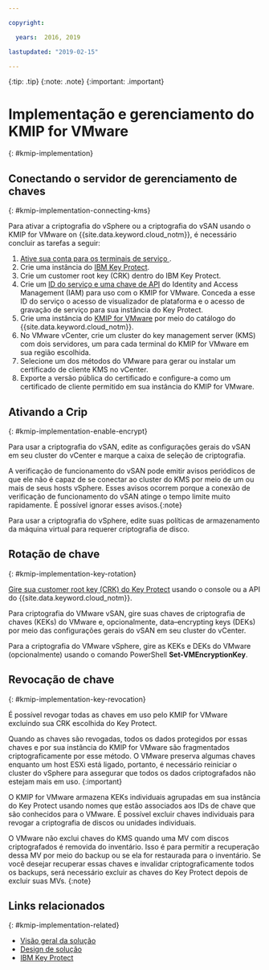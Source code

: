```yaml
---

copyright:

  years:  2016, 2019

lastupdated: "2019-02-15"

---
```


{:tip: .tip}
{:note: .note}
{:important: .important}

# Implementação e gerenciamento do KMIP for VMware
{: #kmip-implementation}

## Conectando o servidor de gerenciamento de chaves
{: #kmip-implementation-connecting-kms}

Para ativar a criptografia do vSphere ou a criptografia do vSAN usando o KMIP for VMware on {{site.data.keyword.cloud_notm}}, é necessário concluir as tarefas a seguir:

1. [ Ative sua conta para os terminais de serviço ](/docs/services/service-endpoint?topic=services/service-endpoint-getting-started#getting-started).
2. Crie uma instância do [IBM Key Protect](/docs/services/key-protect?topic=key-protect-getting-started-tutorial).
3. Crie um customer root key (CRK) dentro do IBM Key Protect.
4. Crie um [ID do serviço e uma chave de API](/docs/iam?topic=iam-serviceidapikeys) do Identity and Access Management (IAM) para uso com o KMIP for VMware. Conceda a esse ID do serviço o acesso de visualizador de plataforma e o acesso de gravação de serviço para sua instância do Key Protect.
5. Crie uma instância do [KMIP for VMware](/docs/services/vmwaresolutions/services?topic=vmware-solutions-kmip_standalone_ordering) por meio do catálogo do {{site.data.keyword.cloud_notm}}.
6. No VMware vCenter, crie um cluster do key management server (KMS) com dois servidores, um para cada terminal do KMIP for VMware em sua região escolhida.
7. Selecione um dos métodos do VMware para gerar ou instalar um certificado de cliente KMS no vCenter.
8. Exporte a versão pública do certificado e configure-a como um certificado de cliente permitido em sua instância do KMIP for VMware.

## Ativando a Crip
{: #kmip-implementation-enable-encrypt}

Para usar a criptografia do vSAN, edite as configurações gerais do vSAN em seu cluster do vCenter e marque a caixa de seleção de criptografia.

A verificação de funcionamento do vSAN pode emitir avisos periódicos de que ele não é capaz de se conectar ao cluster do KMS por meio de um ou mais de seus hosts vSphere. Esses avisos ocorrem porque a conexão de verificação de funcionamento do vSAN atinge o tempo limite muito rapidamente. É possível ignorar esses avisos.{:note}

Para usar a criptografia do vSphere, edite suas políticas de armazenamento da máquina virtual para requerer criptografia de disco.

## Rotação de chave
{: #kmip-implementation-key-rotation}

[Gire sua customer root key (CRK) do Key Protect](/docs/services/key-protect?topic=key-protect-rotating-keys) usando o console ou a API do {{site.data.keyword.cloud_notm}}.

Para criptografia do VMware vSAN, gire suas chaves de criptografia de chaves (KEKs) do VMware e, opcionalmente, data&ndash;encrypting keys (DEKs) por meio das configurações gerais do vSAN em seu cluster do vCenter.

Para a criptografia do VMware vSphere, gire as KEKs e DEKs do VMware (opcionalmente) usando o comando PowerShell **Set-VMEncryptionKey**.

## Revocação de chave
{: #kmip-implementation-key-revocation}

É possível revogar todas as chaves em uso pelo KMIP for VMware excluindo sua CRK escolhida do Key Protect.

Quando as chaves são revogadas, todos os dados protegidos por essas chaves e por sua instância do KMIP for VMware são fragmentados criptograficamente por esse método. O VMware preserva algumas chaves enquanto um host ESXi está ligado, portanto, é necessário reiniciar o cluster do vSphere para assegurar que todos os dados criptografados não estejam mais em uso.
{:important}

O KMIP for VMware armazena KEKs individuais agrupadas em sua instância do Key Protect usando nomes que estão associados aos IDs de chave que são conhecidos para o VMware. É possível excluir chaves individuais para revogar a criptografia de discos ou unidades individuais.

O VMware não exclui chaves do KMS quando uma MV com discos criptografados é removida do inventário. Isso é para permitir a recuperação dessa MV por meio do backup ou se ela for restaurada para o inventário. Se você desejar recuperar essas chaves e invalidar criptograficamente todos os backups, será necessário excluir as chaves do Key Protect depois de excluir suas MVs.
{:note}

## Links relacionados
{: #kmip-implementation-related}

* [Visão geral da solução](/docs/services/vmwaresolutions/archiref/kmip?topic=vmware-solutions-kmip-overview)
* [Design de solução](/docs/services/vmwaresolutions/archiref/kmip?topic=vmware-solutions-kmip-design)
* [IBM Key Protect](/docs/services/key-protect?topic=key-protect-getting-started-tutorial)
